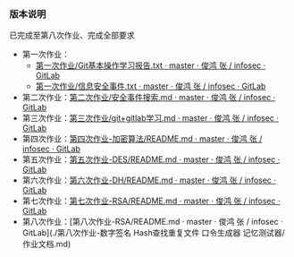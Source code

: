 ### 版本说明

已完成至第八次作业、完成全部要求

- 第一次作业：
  - [第一次作业/Git基本操作学习报告.txt · master · 俊鸿 张 / infosec · GitLab](./第一次作业/Git基本操作学习报告.txt)
  - [第一次作业/信息安全事件.txt · master · 俊鸿 张 / infosec · GitLab](./第一次作业/信息安全事件.txt)
- 第二次作业：[第二次作业/安全事件搜索.md · master · 俊鸿 张 / infosec · GitLab](./第二次作业/安全事件搜索.md)
- 第三次作业：[第三次作业/git+gitlab学习.md · master · 俊鸿 张 / infosec · GitLab](./第三次作业/git+gitlab学习.md)
- 第四次作业：[第四次作业-加密算法/README.md · master · 俊鸿 张 / infosec · GitLab](./第四次作业-加密算法/README.md)
- 第五次作业：[第五次作业-DES/README.md · master · 俊鸿 张 / infosec · GitLab](./第五次作业-DES/REMEAD.md)
- 第六次作业：[第六次作业-DH/README.md · master · 俊鸿 张 / infosec · GitLab](./第六次作业-DH/实验报告.md)
- 第七次作业：[第七次作业-RSA/README.md · master · 俊鸿 张 / infosec · GitLab](./第七次作业-RSA/实验报告.md)
- 第八次作业：[第八次作业-RSA/README.md · master · 俊鸿 张 / infosec · GitLab](./第八次作业-数字签名 Hash查找重复文件 口令生成器 记忆测试器/作业文档.md)